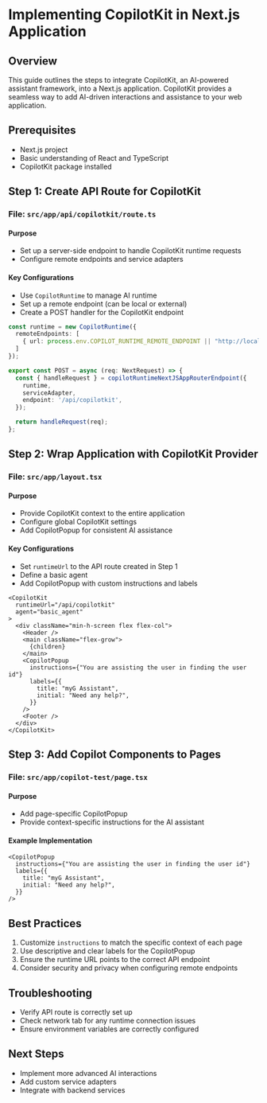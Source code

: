 # Implementing CopilotKit in Next.js Application

## Overview
This guide outlines the steps to integrate CopilotKit, an AI-powered assistant framework, into a Next.js application. CopilotKit provides a seamless way to add AI-driven interactions and assistance to your web application.

## Prerequisites
- Next.js project
- Basic understanding of React and TypeScript
- CopilotKit package installed

## Step 1: Create API Route for CopilotKit
### File: `src/app/api/copilotkit/route.ts`

#### Purpose
- Set up a server-side endpoint to handle CopilotKit runtime requests
- Configure remote endpoints and service adapters

#### Key Configurations
- Use `CopilotRuntime` to manage AI runtime
- Set up a remote endpoint (can be local or external)
- Create a POST handler for the CopilotKit endpoint

```typescript
const runtime = new CopilotRuntime({
  remoteEndpoints: [
    { url: process.env.COPILOT_RUNTIME_REMOTE_ENDPOINT || "http://localhost:8000/copilotkit_remote"}
  ]
});

export const POST = async (req: NextRequest) => {
  const { handleRequest } = copilotRuntimeNextJSAppRouterEndpoint({
    runtime,
    serviceAdapter,
    endpoint: '/api/copilotkit',
  });

  return handleRequest(req);
};
```

## Step 2: Wrap Application with CopilotKit Provider
### File: `src/app/layout.tsx`

#### Purpose
- Provide CopilotKit context to the entire application
- Configure global CopilotKit settings
- Add CopilotPopup for consistent AI assistance

#### Key Configurations
- Set `runtimeUrl` to the API route created in Step 1
- Define a basic agent
- Add CopilotPopup with custom instructions and labels

```tsx
<CopilotKit 
  runtimeUrl="/api/copilotkit"
  agent="basic_agent"
>
  <div className="min-h-screen flex flex-col">
    <Header />
    <main className="flex-grow">
      {children}
    </main>
    <CopilotPopup
      instructions={"You are assisting the user in finding the user id"}
      labels={{
        title: "myG Assistant",
        initial: "Need any help?",
      }}
    />
    <Footer />
  </div>
</CopilotKit>
```

## Step 3: Add Copilot Components to Pages
### File: `src/app/copilot-test/page.tsx`

#### Purpose
- Add page-specific CopilotPopup
- Provide context-specific instructions for the AI assistant

#### Example Implementation
```tsx
<CopilotPopup
  instructions={"You are assisting the user in finding the user id"}
  labels={{
    title: "myG Assistant",
    initial: "Need any help?",
  }}
/>
```

## Best Practices
1. Customize `instructions` to match the specific context of each page
2. Use descriptive and clear labels for the CopilotPopup
3. Ensure the runtime URL points to the correct API endpoint
4. Consider security and privacy when configuring remote endpoints

## Troubleshooting
- Verify API route is correctly set up
- Check network tab for any runtime connection issues
- Ensure environment variables are correctly configured

## Next Steps
- Implement more advanced AI interactions
- Add custom service adapters
- Integrate with backend services

